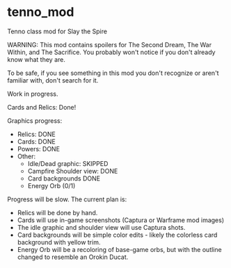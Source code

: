 # tenno_mod
Tenno class mod for Slay the Spire

WARNING: This mod contains spoilers for The Second Dream, The War Within, and The Sacrifice. 
You probably won't notice if you don't already know what they are.

To be safe, if you see something in this mod you don't recognize or aren't familiar with, don't search for it.

Work in progress. 

Cards and Relics: Done!

Graphics progress:

* Relics: DONE
* Cards: DONE
* Powers: DONE
* Other: 
    * Idle/Dead graphic: SKIPPED
    * Campfire Shoulder view: DONE
    * Card backgrounds DONE
    * Energy Orb (0/1)

Progress will be slow. The current plan is:

* Relics will be done by hand.
* Cards will use in-game screenshots (Captura or Warframe mod images)
* The idle graphic and shoulder view will use Captura shots.
* Card backgrounds will be simple color edits - likely the colorless card
background with yellow trim.
* Energy Orb will be a recoloring of base-game orbs, but with the outline
changed to resemble an Orokin Ducat. 
